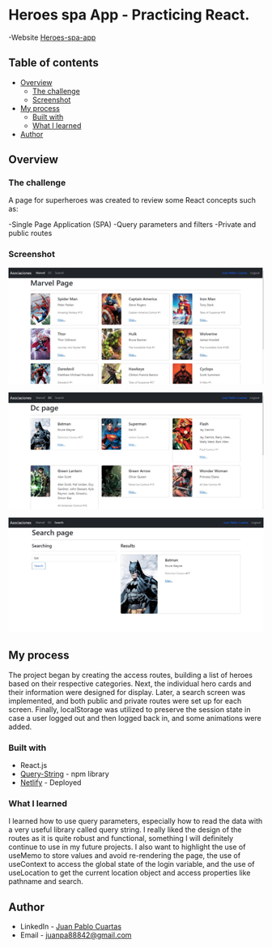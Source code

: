 # Heroes spa App - Practicing React.
-Website [Heroes-spa-app](https://heroes-app-juanpa88842.netlify.app/login)

## Table of contents

- [Overview](#overview)
  - [The challenge](#the-challenge)
  - [Screenshot](#screenshot)
- [My process](#my-process)
  - [Built with](#built-with)
  - [What I learned](#what-i-learned)
- [Author](#author)



## Overview

### The challenge

A page for superheroes was created to review some React concepts such as:

-Single Page Application (SPA)
-Query parameters and filters
-Private and public routes

### Screenshot

![](./images/marvel.JPG)

![](./images/dc.JPG)

![](./images/search.JPG)


## My process
The project began by creating the access routes, building a list of heroes based on their respective categories. Next, the individual hero cards and their information were designed for display. Later, a search screen was implemented, and both public and private routes were set up for each screen. Finally, localStorage was utilized to preserve the session state in case a user logged out and then logged back in, and some animations were added.

### Built with

- React.js
- [Query-String](https://www.npmjs.com/package/query-string) - npm library
- [Netlify](https://heroes-app-juanpa88842.netlify.app/marvel) - Deployed


### What I learned

I learned how to use query parameters, especially how to read the data with a very useful library called query string. I really liked the design of the routes as it is quite robust and functional, something I will definitely continue to use in my future projects. I also want to highlight the use of useMemo to store values and avoid re-rendering the page, the use of useContext to access the global state of the login variable, and the use of useLocation to get the current location object and access properties like pathname and search.

## Author

- LinkedIn - [Juan Pablo Cuartas](https://www.your-site.com)
- Email - [juanpa88842@gmail.com](https://www.linkedin.com/in/juanpablocuartas/)

